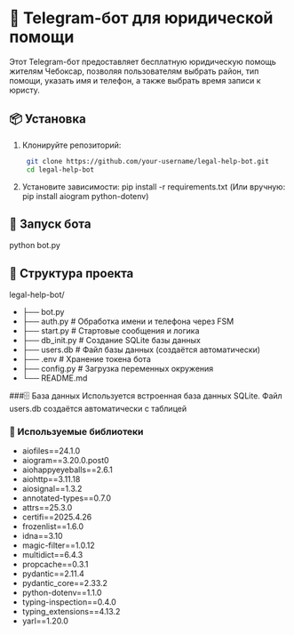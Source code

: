 # 🤖 Telegram-бот для юридической помощи
Этот Telegram-бот предоставляет бесплатную юридическую помощь жителям Чебоксар, позволяя пользователям выбрать район, тип помощи, указать имя и телефон, а также выбрать время записи к юристу.

## 📦 Установка
1. Клонируйте репозиторий:
   ```bash
    git clone https://github.com/your-username/legal-help-bot.git
    cd legal-help-bot

3. Установите зависимости:
   pip install -r requirements.txt
   (Или вручную: pip install aiogram python-dotenv)

## 🚀 Запуск бота
python bot.py


## 📁 Структура проекта
legal-help-bot/
- ├── bot.py                  
- ├── auth.py                 # Обработка имени и телефона через FSM
- ├── start.py                # Стартовые сообщения и логика
- ├── db_init.py              # Создание SQLite базы данных
- ├── users.db                # Файл базы данных (создаётся автоматически)
- ├── .env                    # Хранение токена бота
- ├── config.py               # Загрузка переменных окружения
- └── README.md


###🗄️ База данных
Используется встроенная база данных SQLite. Файл users.db создаётся автоматически с таблицей

### 🧰 Используемые библиотеки
* aiofiles==24.1.0
* aiogram==3.20.0.post0
* aiohappyeyeballs==2.6.1
* aiohttp==3.11.18
* aiosignal==1.3.2
* annotated-types==0.7.0
* attrs==25.3.0
* certifi==2025.4.26
* frozenlist==1.6.0
* idna==3.10
* magic-filter==1.0.12
* multidict==6.4.3
* propcache==0.3.1
* pydantic==2.11.4
* pydantic_core==2.33.2
* python-dotenv==1.1.0
* typing-inspection==0.4.0
* typing_extensions==4.13.2
* yarl==1.20.0
